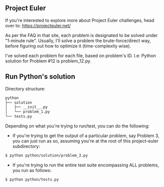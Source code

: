 ## Project Euler

If you're interested to explore more about Project Euler challenges, head over to: https://projecteuler.net/


As per the FAQ in that site, each problem is designated to be solved under "1-minute rule". Usually, I'll solve a
problem the brute-force/direct way, before figuring out how to optimize it (time-complexity wise).


I've solved each problem for each file, based on problem's ID. I.e: Python solution for Problem #12 is problem_12.py.


## Run Python's solution


Directory structure:
```sh
python
├── solution
│   ├── __init__.py
│   └── problem_1.py
└── tests.py
```


Depending on what you're trying to run/test, you can do the following:


* If you're trying to get the output of a particular problem, say Problem 3, you can just run as so, assuming you're at the root of this project-euler subdirectory:
```sh
$ python python/solution/problem_3.py
```

* If you're trying to run the entire test suite encompassing ALL problems, you run as follows:
```sh
$ python python/tests.py
```
